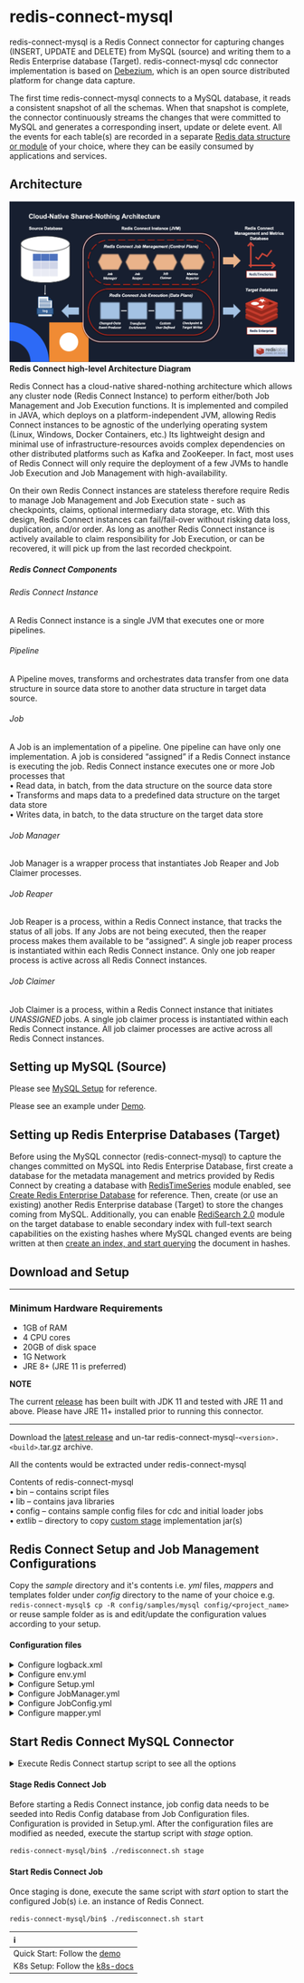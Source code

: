 # redis-connect-mysql

redis-connect-mysql is a Redis Connect connector for capturing changes (INSERT, UPDATE and DELETE) from MySQL (source) and writing them to a Redis Enterprise database (Target). redis-connect-mysql cdc connector implementation is based on <a href="https://debezium.io/documentation/reference/stable/connectors/mysql.html" target="_blank">Debezium</a>, which is an open source distributed platform for change data capture.

The first time redis-connect-mysql connects to a MySQL database, it reads a consistent snapshot of all the schemas.
When that snapshot is complete, the connector continuously streams the changes that were committed to MySQL and generates a corresponding insert, update or delete event.
All the events for each table(s) are recorded in a separate [Redis data structure or module](../../docs/writers.md) of your choice, where they can be easily consumed by applications and services.

## Architecture

![Redis Connect high-level Architecture](/docs/images/RedisConnect_Arch.png)
<b>Redis Connect high-level Architecture Diagram</b>

Redis Connect has a cloud-native shared-nothing architecture which allows any cluster node (Redis Connect Instance) to perform either/both Job Management and Job Execution functions. It is implemented and compiled in JAVA, which deploys on a platform-independent JVM, allowing Redis Connect instances to be agnostic of the underlying operating system (Linux, Windows, Docker Containers, etc.) Its lightweight design and minimal use of infrastructure-resources avoids complex dependencies on other distributed platforms such as Kafka and ZooKeeper. In fact, most uses of Redis Connect will only require the deployment of a few JVMs to handle Job Execution and Job Management with high-availability.

<p>
On their own Redis Connect instances are stateless therefore require Redis to manage Job Management and Job Execution state - such as checkpoints, claims, optional intermediary data storage, etc. With this design, Redis Connect instances can fail/fail-over without risking data loss, duplication, and/or order. As long as another Redis Connect instance is actively available to claim responsibility for Job Execution, or can be recovered, it will pick up from the last recorded checkpoint.

<h5>Redis Connect Components</h5>

<h6>Redis Connect Instance</h6>
<p>A Redis Connect instance is a single JVM that executes one or more pipelines.

<h6>Pipeline</h6>
<p>A Pipeline moves, transforms and orchestrates data transfer from one data structure in source data store to another data structure in target data source.

<h6>Job</h6>
<p>A Job is an implementation of a pipeline. One pipeline can have only one implementation. A job is considered “assigned” if a Redis Connect instance is executing the job. Redis Connect instance executes one or more Job processes that
<br>• Read data, in batch, from the data structure on the source data store
<br>• Transforms and maps data to a predefined data structure on the target data store
<br>• Writes data, in batch, to the data structure on the target data store

<h6>Job Manager</h6>
<p>Job Manager is a wrapper process that instantiates Job Reaper and Job Claimer processes.

<h6>Job Reaper</h6>
<p>Job Reaper is a process, within a Redis Connect instance, that tracks the status of all jobs. If any Jobs are not being executed, then the reaper process makes them available to be “assigned”. A single job reaper process is instantiated within each Redis Connect instance. Only one job reaper process is active across all Redis Connect instances.

<h6>Job Claimer</h6>
<p>Job Claimer is a process, within a Redis Connect instance that initiates <i>UNASSIGNED</i> jobs. A single job claimer process is instantiated within each Redis Connect instance. All job claimer processes are active across all Redis Connect instances.

## Setting up MySQL (Source)

Please see <a href="https://debezium.io/documentation/reference/stable/connectors/mysql.html#setting-up-mysql" target="_blank">MySQL Setup</a> for reference.

Please see an example under [Demo](demo/setup_mysql.sh).

## Setting up Redis Enterprise Databases (Target)

Before using the MySQL connector (redis-connect-mysql) to capture the changes committed on MySQL into Redis Enterprise Database, first create a database for the metadata management and metrics provided by Redis Connect by creating a database with [RedisTimeSeries](https://redis.com/modules/redis-timeseries/) module enabled, see [Create Redis Enterprise Database](https://docs.redis.com/latest/rs/administering/creating-databases/#creating-a-new-redis-database) for reference. Then, create (or use an existing) another Redis Enterprise database (Target) to store the changes coming from MySQL. Additionally, you can enable [RediSearch 2.0](https://redis.com/blog/introducing-redisearch-2-0/) module on the target database to enable secondary index with full-text search capabilities on the existing hashes where MySQL changed events are being written at then [create an index, and start querying](https://oss.redis.com/redisearch/Commands/) the document in hashes.

## Download and Setup

---

### Minimum Hardware Requirements

* 1GB of RAM
* 4 CPU cores
* 20GB of disk space
* 1G Network
* JRE 8+ (JRE 11 is preferred)

**NOTE**

The current [release](https://github.com/RedisLabs-Field-Engineering/redis-connect-dist/releases) has been built with JDK 11 and tested with JRE 11 and above. Please have JRE 11+ installed prior to running this connector.

---

Download the [latest release](https://github.com/RedisLabs-Field-Engineering/redis-connect-dist/releases) and un-tar redis-connect-mysql-`<version>.<build>`.tar.gz archive.

All the contents would be extracted under redis-connect-mysql

Contents of redis-connect-mysql
<br>• bin – contains script files
<br>• lib – contains java libraries
<br>• config – contains sample config files for cdc and initial loader jobs
<br>• extlib – directory to copy [custom stage](https://github.com/RedisLabs-Field-Engineering/redis-connect-custom-stage-demo) implementation jar(s)

## Redis Connect Setup and Job Management Configurations

Copy the _sample_ directory and it's contents i.e. _yml_ files, _mappers_ and templates folder under _config_ directory to the name of your choice e.g. `redis-connect-mysql$ cp -R config/samples/mysql config/<project_name>` or reuse sample folder as is and edit/update the configuration values according to your setup.

#### Configuration files

<details><summary>Configure logback.xml</summary>
<p>

#### logging configuration file.

### Sample logback.xml under redis-connect-mysql/config folder

```xml
<configuration debug="true" scan="true" scanPeriod="15 seconds">

    <property name="LOG_REDIS_CONNECT_PATH" value="logs/redis-connect.log"/>
    <property name="LOG_REDIS_CONNECT_MANAGER_PATH" value="logs/redis-connect-manager.log"/>
    <property name="LOG_REDIS_CONNECT_HEARTBEAT_PATH" value="logs/redis-connect-heartbeat.log"/>

    <appender name="REDIS_CONNECT_HEARTBEAT" class="ch.qos.logback.core.rolling.RollingFileAppender">
        <file>${LOG_REDIS_CONNECT_HEARTBEAT_PATH}</file>
        <rollingPolicy class="ch.qos.logback.core.rolling.SizeAndTimeBasedRollingPolicy">
            <fileNamePattern>logs/archived/redis-connect-heartbeat.%d{yyyy-MM-dd}.%i.log.gz</fileNamePattern>
            <!-- each archived file, size max 10MB -->
            <maxFileSize>10MB</maxFileSize>
            <!-- total size of all archive files, if total size > 20GB, it will delete old archived file -->
            <totalSizeCap>20GB</totalSizeCap>
            <!-- 60 days to keep -->
            <maxHistory>60</maxHistory>
        </rollingPolicy>
        <encoder>
            <pattern>%d %p %c{1.} [%t] %m%n</pattern>
        </encoder>
    </appender>
    <appender name="REDIS_CONNECT_MANAGER" class="ch.qos.logback.core.rolling.RollingFileAppender">
        <file>${LOG_REDIS_CONNECT_MANAGER_PATH}</file>
        <rollingPolicy class="ch.qos.logback.core.rolling.SizeAndTimeBasedRollingPolicy">
            <fileNamePattern>logs/archived/redis-connect-manager.%d{yyyy-MM-dd}.%i.log.gz</fileNamePattern>
            <!-- each archived file, size max 10MB -->
            <maxFileSize>10MB</maxFileSize>
            <!-- total size of all archive files, if total size > 20GB, it will delete old archived file -->
            <totalSizeCap>20GB</totalSizeCap>
            <!-- 60 days to keep -->
            <maxHistory>60</maxHistory>
        </rollingPolicy>
        <encoder>
            <pattern>%d %p %c{1.} [%t] %m%n</pattern>
        </encoder>
    </appender>
    <appender name="REDIS_CONNECT" class="ch.qos.logback.core.rolling.RollingFileAppender">
        <file>${LOG_REDIS_CONNECT_PATH}</file>
        <rollingPolicy class="ch.qos.logback.core.rolling.SizeAndTimeBasedRollingPolicy">
            <fileNamePattern>logs/archived/app.%d{yyyy-MM-dd}.%i.log.gz</fileNamePattern>
            <!-- each archived file, size max 10MB -->
            <maxFileSize>10MB</maxFileSize>
            <!-- total size of all archive files, if total size > 20GB, it will delete old archived file -->
            <totalSizeCap>20GB</totalSizeCap>
            <!-- 60 days to keep -->
            <maxHistory>60</maxHistory>
        </rollingPolicy>
        <encoder>
            <pattern>%d %p %c{1.} [%t] %m%n</pattern>
        </encoder>
    </appender>
    <appender name="CONSOLE" class="ch.qos.logback.core.ConsoleAppender">
        <withJansi>true</withJansi>
        <encoder>
            <pattern>%d{HH:mm:ss.SSS} [%thread] %highlight(%-5level) %cyan(%logger{36}) - %msg%n</pattern>
        </encoder>
    </appender>

    <logger name="redis-connect-heartbeat" level="INFO" additivity="false">
        <appender-ref ref="REDIS_CONNECT_HEARTBEAT"/>
        <appender-ref ref="CONSOLE" />
    </logger>
    <logger name="redis-connect-manager" level="INFO" additivity="false">
        <appender-ref ref="REDIS_CONNECT_MANAGER"/>
        <appender-ref ref="CONSOLE" />
    </logger>
    <logger name="redis-connect" level="INFO" additivity="false">
        <appender-ref ref="REDIS_CONNECT"/>
        <appender-ref ref="CONSOLE" />
    </logger>
    <logger name="io.netty" level="OFF" additivity="false">
        <appender-ref ref="REDIS_CONNECT"/>
        <appender-ref ref="CONSOLE" />
    </logger>
    <logger name="io.lettuce" level="OFF" additivity="false">
        <appender-ref ref="REDIS_CONNECT"/>
        <appender-ref ref="CONSOLE" />
    </logger>
    <logger name="com.zaxxer" level="OFF" additivity="false">
        <appender-ref ref="REDIS_CONNECT"/>
        <appender-ref ref="CONSOLE"/>
    </logger>
    <logger name="io.debezium" level="INFO" additivity="false">
        <appender-ref ref="REDIS_CONNECT"/>
        <appender-ref ref="CONSOLE"/>
    </logger>
    <logger name="org.apache.kafka" level="OFF" additivity="false">
        <appender-ref ref="REDIS_CONNECT"/>
        <appender-ref ref="CONSOLE"/>
    </logger>
    <logger name="org.springframework" level="OFF" additivity="false">
        <appender-ref ref="REDIS_CONNECT"/>
        <appender-ref ref="CONSOLE"/>
    </logger>

    <root>
        <appender-ref ref="REDIS_CONNECT"/>
        <appender-ref ref="REDIS_CONNECT_MANAGER"/>
        <appender-ref ref="REDIS_CONNECT_HEARTBEAT"/>
    </root>

</configuration>
```

</p>
</details>

<details><summary>Configure env.yml</summary>
<p>

#### Environment configuration file with source and target connection information.

Redis URI syntax is described [here](https://github.com/lettuce-io/lettuce-core/wiki/Redis-URI-and-connection-details#uri-syntax).

### Sample env.yml under redis-connect-mysql/config/samples/[mysql|loader] folder. Any of these fields (values) can be replaced by environment variables.

```yml
connections:
  - id: jobConfigConnection
    type: Redis
    url: redis://${REDISCONNECT_TARGET_USERNAME}:${REDISCONNECT_TARGET_PASSWORD}@127.0.0.1:14001
  - id: targetConnection
    type: Redis
    url: redis://${REDISCONNECT_TARGET_USERNAME}:${REDISCONNECT_TARGET_PASSWORD}@127.0.0.1:14000
  - id: metricsConnection
    type: Redis
    url: redis://${REDISCONNECT_TARGET_USERNAME}:${REDISCONNECT_TARGET_PASSWORD}@127.0.0.1:14001
  - id: RDBConnection
    type: RDB
    name: RedisConnect #database pool name
    database: RedisConnect #database
    url: "jdbc:mysql://127.0.0.1:3306/RedisConnect?useInformationSchema=true"
    host: 127.0.0.1
    port: 3306
    username: ${REDISCONNECT_SOURCE_USERNAME}
    password: ${REDISCONNECT_SOURCE_PASSWORD}
```

</p>
</details>

<details><summary>Configure Setup.yml</summary>
<p>

#### Environment level configurations.

### Sample Setup.yml under redis-connect-mysql/config/samples/mysql folder

```yml
connectionId: jobConfigConnection
job:
  metrics:
    connectionId: metricsConnection
    retentionInHours: 12
    keys:
      - key: "RedisConnect:emp:C:Throughput"
        retentionInHours: 4
        labels:
          schema: RedisConnect
          table: emp
          op: C
      - key: "RedisConnect:emp:U:Throughput"
        retentionInHours: 4
        labels:
          schema: RedisConnect
          table: emp
          op: U
      - key: "RedisConnect:emp:D:Throughput"
        retentionInHours: 4
        labels:
          schema: RedisConnect
          table: emp
          op: D
      - key: "RedisConnect:emp:Latency"
        retentionInHours: 4
        labels:
          schema: RedisConnect
          table: emp
  jobConfig:
    - name: RedisConnect-mysql
      config: JobConfig.yml
      variables:
        database: RedisConnect
        sourceValueTranslator: SOURCE_RECORD_TO_OP_TRANSLATOR
```

</p>
</details>

<details><summary>Configure JobManager.yml</summary>
<p>

#### Configuration for Job Reaper and Job Claimer processes.

### Sample JobManager.yml under redis-connect-mysql/config/samples/mysql folder

```yml
connectionId: jobConfigConnection
metricsReporter:
  - REDIS_TS_METRICS_REPORTER
```

</p>
</details>

<details><summary>Configure JobConfig.yml</summary>
<p>

#### Job level details. Please see [writers](../../docs/writers.md) for other write stage usages.

### Sample JobConfig.yml under redis-connect-mysql/config/samples/mysql folder

You can have one or more JobConfig.yml (or with any name e.g. JobConfig-<table_name>.yml) and specify them in the Setup.yml under jobConfig: tag. If specifying more than one table (as below) then make sure maxNumberOfJobs: tag under JobManager.yml is set accordingly e.g. if maxNumberOfJobs: tag is set to 2 then Redis Connect will start 2 cdc jobs under the same JVM instance. If the workload is more and you want to spread out (scale) the cdc jobs then create multiple JobConfig's and specify them in the Setup.yml under jobConfig: tag.

```yml
jobId: ${jobId}
producerConfig:
  producerId: RDB_EVENT_PRODUCER
  connectionId: RDBConnection
  tables:
    - RedisConnect.emp #schema.table
  metricsEnabled: false
pipelineConfig:
  eventTranslator: "${sourceValueTranslator}"
  checkpointConfig:
    providerId: RDB_SQL_CHECKPOINT_READER
    connectionId: targetConnection
    checkpoint: "${jobId}-${database}"
    rdbType: "mysql"
  stages:
    HashWriteStage:
      handlerId: REDIS_HASH_WRITER
      connectionId: targetConnection
      metricsEnabled: false
      prependTableNameToKeys: true
      deleteOnKeyUpdate: true
      async: true
    CheckpointStage:
      handlerId: REDIS_HASH_CHECKPOINT_WRITER
      connectionId: targetConnection
      metricEnabled: false
      async: true
      checkpoint: "${jobId}-${database}"
```

</p>
</details>

<details><summary>Configure mapper.yml</summary>
<p>

#### mapper configuration file.

### Sample mapper.yml under redis-connect-mysql/config/samples/mysql/mappers folder

```yml
schema: RedisConnect
tables:
  - table: emp
    mapper:
      id: Test
      processorID: Test
      publishBefore: false
      passThrough: false
      ignoreReads: false # false reloads the data from last checkpoint
      columns:
        - src: empno
          target: EmployeeNumber
          type: INT
          publishBefore: false
        - src: fname
          target: FirstName
        - src: lname
          target: LastName
        - src: job
          target: Job
        - src: mgr
          target: Manager
          type: INT
        - src: hiredate
          target: HireDate
          type: DATE_TIME
        - src: sal
          target: Salary
          type: DOUBLE
        - src: comm
          target: Commission
          type: DOUBLE
        - src: dept
          target: Department
          type: INT
```

If you don't need any transformation of source columns then you can simply use passThrough option and you don't need to explicitly map each source columns to Redis target data structure.

```yml
schema: RedisConnect # Schema name e.g. dbo. One mapper file per schema and you can have multiple tables in the same mapper file as long as schema is same, otherwise create multiple mapper files e.g. mapper1.xml, mapper2.xml or <table_name>.xml etc. under mappers' folder of your config dir.
tables:
  - table: emp # emp table under dbo schema
    mapper:
      id: Test
      processorID: Test
      publishBefore: false # publishBefore - Global setting, that specifies if before values have to be published for all columns. This setting could be overridden at each column level
      passThrough: true # set it to true if you don't need to map individual columns. You always need to have the key column mappings.
      columns:
        - src: empno # key column on the source emp table
          target: empno
          type: INT
          publishBefore: false
```

</p>
</details>

## Start Redis Connect MySQL Connector
<details><summary>Execute Redis Connect startup script to see all the options</summary>
<p>

```bash
redis-connect-mysql/bin$ ./redisconnect.sh    
-------------------------------
Redis Connect startup script.
*******************************
Please ensure that the value of REDISCONNECT_CONFIG points to the correct config directory in /home/viragtripathi/redis-connect-mysql/bin/redisconnect.conf before executing any of the options below
*******************************
Usage: [-h|cli|stage|start]
options:
-h: Print this help message and exit.
cli: starts redis-connect-cli.
stage: clean and stage redis database with cdc or initial loader job configurations.
start: start Redis Connect instance with provided cdc or initial loader job configurations.
-------------------------------
```

</p>
</details>

<h4>Stage Redis Connect Job</h4>
Before starting a Redis Connect instance, job config data needs to be seeded into Redis Config database from Job Configuration files. Configuration is provided in Setup.yml. After the configuration files are modified as needed, execute the startup script with <i>stage</i> option.

```bash
redis-connect-mysql/bin$ ./redisconnect.sh stage
```

<h4>Start Redis Connect Job</h4>
Once staging is done, execute the same script with <i>start</i> option to start the configured Job(s) i.e. an instance of Redis Connect.

```bash
redis-connect-mysql/bin$ ./redisconnect.sh start
```

| ℹ️                                         |
|:-------------------------------------------|
| Quick Start: Follow the [demo](demo)       |
| K8s Setup: Follow the [k8s-docs](k8s-docs) |
